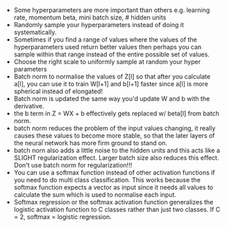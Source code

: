 - Some hyperparameters are more important than others e.g. learning rate, momentum beta, mini batch size, # hidden units
- Randomly sample your hyperparameters instead of doing it systematically.
- Sometimes if you find a range of values where the values of the hyperparameters used return better values then perhaps you can sample within that range instead of the entire possible set of values.
- Choose the right scale to uniformly sample at random your hyper parameters
- Batch norm to normalise the values of Z[l] so that after you calculate a[l], you can use it to train W[l+1] and b[l+1] faster since a[l] is more spherical instead of elongated!
- Batch norm is updated the same way you'd update W and b with the derivative.
- the b term in Z = WX + b effectively gets replaced w/ beta[l] from batch norm.
- batch norm reduces the problem of the input values changing, it really causes these values to become more stable, so that the later layers of the neural network has more firm ground to stand on.
- batch norn also adds a little noise to the hidden units and this acts like a SLIGHT regularization effect. Larger batch size also reduces this effect. Don't use batch norm for regularization!!!
- You can use a softmax function instead of other activation functions if you need to do multi class classification. This works because the softmax function expects a vector as input since it needs all values to calculate the sum which is used to normalise each input.
- Softmax regression or the softmax activation function generalizes the logistic activation function to C classes rather than just two classes. If C = 2, softmax = logistic regression.